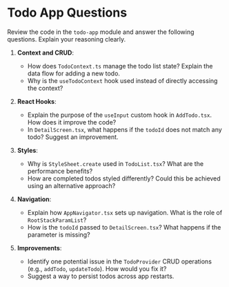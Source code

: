 # Todo App Questions

Review the code in the `todo-app` module and answer the following questions. Explain your reasoning clearly.

1. **Context and CRUD**:
   - How does `TodoContext.ts` manage the todo list state? Explain the data flow for adding a new todo.
   - Why is the `useTodoContext` hook used instead of directly accessing the context?

2. **React Hooks**:
   - Explain the purpose of the `useInput` custom hook in `AddTodo.tsx`. How does it improve the code?
   - In `DetailScreen.tsx`, what happens if the `todoId` does not match any todo? Suggest an improvement.

3. **Styles**:
   - Why is `StyleSheet.create` used in `TodoList.tsx`? What are the performance benefits?
   - How are completed todos styled differently? Could this be achieved using an alternative approach?

4. **Navigation**:
   - Explain how `AppNavigator.tsx` sets up navigation. What is the role of `RootStackParamList`?
   - How is the `todoId` passed to `DetailScreen.tsx`? What happens if the parameter is missing?

5. **Improvements**:
   - Identify one potential issue in the `TodoProvider` CRUD operations (e.g., `addTodo`, `updateTodo`). How would you fix it?
   - Suggest a way to persist todos across app restarts.